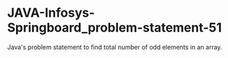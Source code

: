 # JAVA-Infosys-Springboard_problem-statement-51
Java's problem statement to find total number of odd elements in an array.
